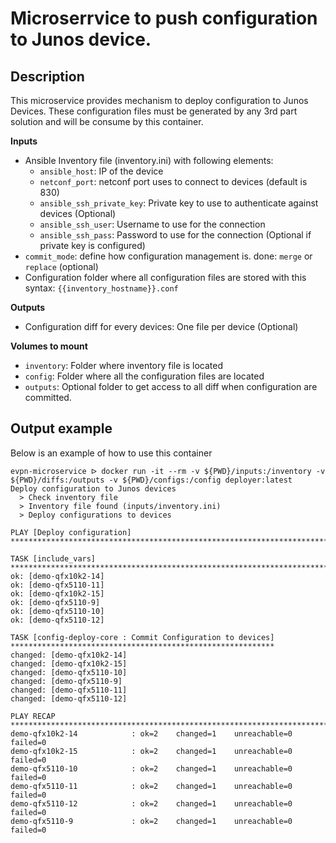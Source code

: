 # Microserrvice to push configuration to Junos device.

## Description

This microservice provides mechanism to deploy configuration to Junos Devices. These configuration files must be generated by any 3rd part solution and will be consume by this container.

__Inputs__

- Ansible Inventory file (inventory.ini) with following elements:
    - `ansible_host`: IP of the device
    - `netconf_port`: netconf port uses to connect to devices (default is 830)
    - `ansible_ssh_private_key`: Private key to use to authenticate against devices (Optional)
    - `ansible_ssh_user`: Username to use for the connection
    - `ansible_ssh_pass`: Password to use for the connection (Optional if private key is configured)
- `commit_mode`: define how configuration management is. done: `merge` or `replace` (optional)
- Configuration folder where all configuration files are stored with this syntax: `{{inventory_hostname}}.conf`

__Outputs__

- Configuration diff for every devices: One file per device (Optional)

__Volumes to mount__

- `inventory`: Folder where inventory file is located
- `config`: Folder where all the configuration files are located
- `outputs`: Optional folder to get access to all diff when configuration are committed.

## Output example

Below is an example of how to use this container

```shell
evpn-microservice ᐅ docker run -it --rm -v ${PWD}/inputs:/inventory -v ${PWD}/diffs:/outputs -v ${PWD}/configs:/config deployer:latest
Deploy configuration to Junos devices
  > Check inventory file
  > Inventory file found (inputs/inventory.ini)
  > Deploy configurations to devices

PLAY [Deploy configuration] *******************************************************************************************

TASK [include_vars] ***************************************************************************************************
ok: [demo-qfx10k2-14]
ok: [demo-qfx5110-11]
ok: [demo-qfx10k2-15]
ok: [demo-qfx5110-9]
ok: [demo-qfx5110-10]
ok: [demo-qfx5110-12]

TASK [config-deploy-core : Commit Configuration to devices] ***********************************************************
changed: [demo-qfx10k2-14]
changed: [demo-qfx10k2-15]
changed: [demo-qfx5110-10]
changed: [demo-qfx5110-9]
changed: [demo-qfx5110-11]
changed: [demo-qfx5110-12]

PLAY RECAP ************************************************************************************************************
demo-qfx10k2-14            : ok=2    changed=1    unreachable=0    failed=0
demo-qfx10k2-15            : ok=2    changed=1    unreachable=0    failed=0
demo-qfx5110-10            : ok=2    changed=1    unreachable=0    failed=0
demo-qfx5110-11            : ok=2    changed=1    unreachable=0    failed=0
demo-qfx5110-12            : ok=2    changed=1    unreachable=0    failed=0
demo-qfx5110-9             : ok=2    changed=1    unreachable=0    failed=0
```